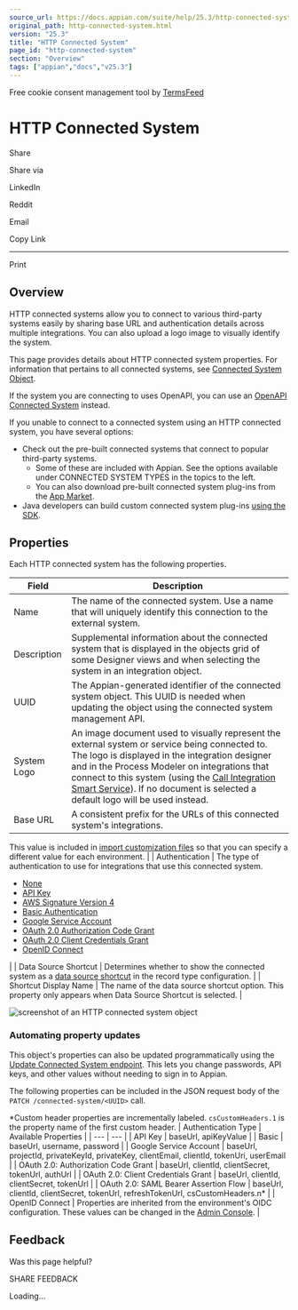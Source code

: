 ```yaml
---
source_url: https://docs.appian.com/suite/help/25.3/http-connected-system.html
original_path: http-connected-system.html
version: "25.3"
title: "HTTP Connected System"
page_id: "http-connected-system"
section: "Overview"
tags: ["appian","docs","v25.3"]
---
```



Free cookie consent management tool by [TermsFeed](https://www.termsfeed.com/)

# HTTP Connected System

Share

Share via

LinkedIn

Reddit

Email

Copy Link

* * *

Print

## Overview

HTTP connected systems allow you to connect to various third-party systems easily by sharing base URL and authentication details across multiple integrations. You can also upload a logo image to visually identify the system.

This page provides details about HTTP connected system properties. For information that pertains to all connected systems, see [Connected System Object](Connected_System_Object.html).

If the system you are connecting to uses OpenAPI, you can use an [OpenAPI Connected System](openapi-connected-system.html) instead.

If you unable to connect to a connected system using an HTTP connected system, you have several options:

-   Check out the pre-built connected systems that connect to popular third-party systems.
    -   Some of these are included with Appian. See the options available under CONNECTED SYSTEM TYPES in the topics to the left.
    -   You can also download pre-built connected system plug-ins from the [App Market](https://community.appian.com/b/appmarket?tags=Connected%20System%20Plug-in%2C).
-   Java developers can build custom connected system plug-ins [using the SDK](connected-system-plug-in-landing.html).

## Properties

Each HTTP connected system has the following properties.

| Field | Description |
| --- | --- |
| Name | The name of the connected system. Use a name that will uniquely identify this connection to the external system. |
| Description | Supplemental information about the connected system that is displayed in the objects grid of some Designer views and when selecting the system in an integration object. |
| UUID | The Appian-generated identifier of the connected system object. This UUID is needed when updating the object using the connected system management API. |
| System Logo | An image document used to visually represent the external system or service being connected to. The logo is displayed in the integration designer and in the Process Modeler on integrations that connect to this system (using the [Call Integration Smart Service](Call_Integration_Smart_Service.html)). If no document is selected a default logo will be used instead. |
| Base URL | A consistent prefix for the URLs of this connected system's integrations.

This value is included in [import customization files](Managing_Import_Customization_Files.html) so that you can specify a different value for each environment. |
| Authentication | The type of authentication to use for integrations that use this connected system.
-   [None](connected_system_authentication.html#none)
-   [API Key](connected_system_authentication.html#api-key-properties)
-   [AWS Signature Version 4](aws_signaturev4_authentication.html)
-   [Basic Authentication](connected_system_authentication.html#basic-authentication-properties)
-   [Google Service Account](google_service_account_authentication.html)
-   [OAuth 2.0 Authorization Code Grant](Oauth_connected_system.html)
-   [OAuth 2.0 Client Credentials Grant](oauth_client_credentials.html)
-   [OpenID Connect](connected_system_authentication.html#openid-connect-properties)

 |
| Data Source Shortcut | Determines whether to show the connected system as a [data source shortcut](configure-record-data-source.html#create-data-source-shortcuts) in the record type configuration. |
| Shortcut Display Name | The name of the data source shortcut option. This property only appears when </strong>Data Source Shortcut</strong> is selected. |

![screenshot of an HTTP connected system object](images/http_cs.png)

### Automating property updates

This object's properties can also be updated programmatically using the [Update Connected System endpoint](Update_Connected_System_Endpoint.html). This lets you change passwords, API keys, and other values without needing to sign in to Appian.

The following properties can be included in the JSON request body of the `PATCH /connected-system/<UUID>` call.

\*Custom header properties are incrementally labeled. `csCustomHeaders.1` is the property name of the first custom header.
| Authentication Type | Available Properties |
| --- | --- |
| API Key | baseUrl, apiKeyValue |
| Basic | baseUrl, username, password |
| Google Service Account | baseUrl, projectId, privateKeyId, privateKey, clientEmail, clientId, tokenUri, userEmail |
| OAuth 2.0: Authorization Code Grant | baseUrl, clientId, clientSecret, tokenUrl, authUrl |
| OAuth 2.0: Client Credentials Grant | baseUrl, clientId, clientSecret, tokenUrl |
| OAuth 2.0: SAML Bearer Assertion Flow | baseUrl, clientId, clientSecret, tokenUrl, refreshTokenUrl, csCustomHeaders.n\* |
| OpenID Connect | Properties are inherited from the environment's OIDC configuration. These values can be changed in the [Admin Console](OpenID_Connect_User_Authentication.html). |

## Feedback

Was this page helpful?

SHARE FEEDBACK

Loading...